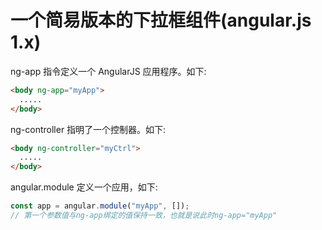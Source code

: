 # 一个简易版本的下拉框组件(angular.js 1.x)

ng-app 指令定义一个 AngularJS 应用程序。如下:

```html
<body ng-app="myApp">
  .....
</body>
```

ng-controller 指明了一个控制器。如下:

```html
<body ng-controller="myCtrl">
  .....
</body>
```

angular.module 定义一个应用，如下:

```js
const app = angular.module("myApp", []);
// 第一个参数值与ng-app绑定的值保持一致，也就是说此时ng-app="myApp"
```
